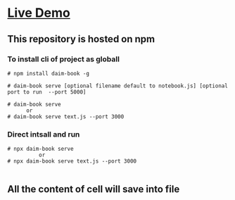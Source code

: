 
# <a href = 'https://d_book.surge.sh/'> Live Demo </a>

## This repository is hosted on npm 

### To install cli of project as globall

```
# npm install daim-book -g 

# daim-book serve [optional filename default to notebook.js] [optional port to run  --port 5000]

# daim-book serve 
      or
# daim-book serve text.js --port 3000
```
### Direct intsall and run 

```
# npx daim-book serve 
          or
# npx daim-book serve text.js --port 3000
   
```
## All the content of cell will save into file
